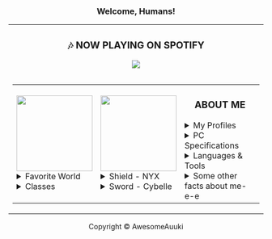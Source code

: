<h3 align="center">Welcome, Humans!</h3>
<div align="center">
	<table>
		<td>
			<div align="center">
				<table>
					<h3 align="center">🎶 NOW PLAYING ON SPOTIFY</h3> 
					<img src="https://novatorem-three-sooty.vercel.app/api/spotify">
		</td>
		</table>
		</div>
		<table>
			<td>
				<img src="https://edgecast.wizard101.com/image/free/Wizard/Landing-Pages/Networks/ExplorePlay_logo.png" , width="150">
				<details>
					<summary>Favorite World</summary>
					<h3>Beautified Marleybone with RTX!</h3> 
					<a href="https://wizard101.com/game">
						<img src="https://github.com/AwesomeAuuki/AwesomeAuuki/raw/main/rounded.png" , height="350" , width="150">
					</a>
				</details>
				<details>
					<summary>Classes</summary>
					<li>
						<img src="https://cdn.discordapp.com/emojis/789873926481903657.png" , width="50">- Main DPS (Lv. 140)</li>
					<li>
						<img src="https://cdn.discordapp.com/emojis/789873926767116308.png" , width="50">- Secondary DPS (Lv. 140)</li>
					<li>
						<img src="https://cdn.discordapp.com/emojis/789873926830030848.png" , width="50">- Healing & Utility (Lv. 140)</li>
				</details>
			</td>
			<td>
				<img src="https://i.redd.it/hz2stkquykk21.png" , width="150">
				<details>
					<summary>Shield - NYX</summary>
				</details>
				<details>
					<summary>Sword - Cybelle</summary>
				</details>
			</td>
			</td>
			<td>
				<h3 align="center">ABOUT ME</h3> 
				<details>
					<summary>My Profiles</summary>
					<p>
						<a href="https://discord.gg/ePmNxnQ">
							<img src="https://img.shields.io/badge/Auuki%20Community-%237289DA?style=for-the-badge&amp;logo=discord&amp;logoColor=white" alt="">
						</a>
						<a href="https://sketchfab.com/auuki/">
							<img src="https://img.shields.io/badge/SketchFab-1caad9?style=for-the-badge&amp;logo=sketchfab&amp;logoColor=white" alt="">
						</a>
						<a href="https://namemc.com/Auuki.2">
							<img src="https://img.shields.io/badge/Minecraft-5FB709?style=for-the-badge&amp;logo=minecraft&amp;logoColor=white" alt="">
						</a>
						<a href="https://gitlab.com/auuki">
							<img src="https://img.shields.io/badge/gitlab%20-%23181717.svg?&amp;style=for-the-badge&amp;logo=gitlab&amp;logoColor=white" alt="">
						</a>
						<a href="https://steamcommunity.com/id/Auuki">
							<img src="https://img.shields.io/badge/Steam-000000?style=for-the-badge&amp;logo=steam&amp;logoColor=white" alt="Steam">
						</a>
					</p>
				</details>
				<details>
					<summary>PC Specifications</summary>
					<p>
						<img src="https://img.shields.io/badge/NVIDIA-RTX%202080Ti%20SLI-76B900?style=for-the-badge&amp;logo=nvidia&amp;logoColor=white" alt="NVIDIA">
						<img src="https://img.shields.io/badge/Intel-Core_i9_9980XE-0071C5?style=for-the-badge&amp;logo=intel&amp;logoColor=white" alt="INTEL">
					</p>
				</details>
				<details>
					<summary>Languages & Tools</summary>
					<p>
						<img src="https://img.shields.io/badge/kotlin-%230095D5.svg?&amp;style=for-the-badge&amp;logo=kotlin&amp;logoColor=white" alt="Kotlin">
						<img src="https://img.shields.io/badge/go-%2300ADD8.svg?&amp;style=for-the-badge&amp;logo=go&amp;logoColor=white" alt="Go">
</div>
</p>
</details>
<details>
	<summary>Some other facts about me-e-e</summary>
	<ul>
		<li>
			<img width="40" src="https://github.com/AwesomeAuuki/AwesomeAuuki/raw/main/favorite_pokemon/iu.png" alt="">I absolutely adore Mimikyu, the best Pokémon!</li>
		<li>I&#39;m also a major fan of <a href="https://www.codewars.com/">Code wars </a>
		</li>
	</ul>
	<img src="https://github-readme-stats.vercel.app/api?username=AwesomeAuuki&show_icons=true&theme=gotham">
</details>
</td>
</table>
</td>
</div>
</table>
<div align="center">
	<footer>Copyright © AwesomeAuuki</footer>
</div>
